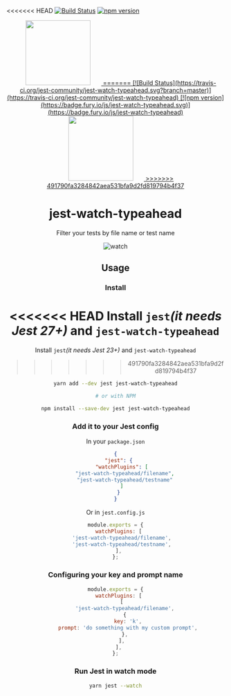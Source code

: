 <<<<<<< HEAD
[![Build Status](https://github.com/jest-community/jest-watch-typeahead/actions/workflows/nodejs.yml/badge.svg?branch=main)](https://github.com/jest-community/jest-watch-typeahead/actions/workflows/nodejs.yml) [![npm version](https://badge.fury.io/js/jest-watch-typeahead.svg)](https://badge.fury.io/js/jest-watch-typeahead)

<div align="center">
  <a href="https://jestjs.io/">
    <img width="150" height="150" vspace="" hspace="25" src="https://jestjs.io/img/jest.png">
=======
[![Build Status](https://travis-ci.org/jest-community/jest-watch-typeahead.svg?branch=master)](https://travis-ci.org/jest-community/jest-watch-typeahead) [![npm version](https://badge.fury.io/js/jest-watch-typeahead.svg)](https://badge.fury.io/js/jest-watch-typeahead)

<div align="center">
  <!-- replace with accurate logo e.g from https://worldvectorlogo.com/ -->
  <a href="https://facebook.github.io/jest/">
    <img width="150" height="150" vspace="" hspace="25" src="https://cdn.worldvectorlogo.com/logos/jest.svg">
>>>>>>> 491790fa3284842aea531bfa9d2fd819794b4f37
  </a>
  <h1>jest-watch-typeahead</h1>
  <p>Filter your tests by file name or test name</p>
</div>

![watch](https://user-images.githubusercontent.com/574806/40672937-25dab91a-6325-11e8-965d-4e55ef23e135.gif)

## Usage

### Install

<<<<<<< HEAD
Install `jest`_(it needs Jest 27+)_ and `jest-watch-typeahead`
=======
Install `jest`_(it needs Jest 23+)_ and `jest-watch-typeahead`
>>>>>>> 491790fa3284842aea531bfa9d2fd819794b4f37

```bash
yarn add --dev jest jest-watch-typeahead

# or with NPM

npm install --save-dev jest jest-watch-typeahead
```

### Add it to your Jest config

In your `package.json`

```json
{
  "jest": {
    "watchPlugins": [
      "jest-watch-typeahead/filename",
      "jest-watch-typeahead/testname"
    ]
  }
}
```

Or in `jest.config.js`

```js
module.exports = {
  watchPlugins: [
    'jest-watch-typeahead/filename',
    'jest-watch-typeahead/testname',
  ],
};
```

### Configuring your key and prompt name

```js
module.exports = {
  watchPlugins: [
    [
      'jest-watch-typeahead/filename',
      {
        key: 'k',
        prompt: 'do something with my custom prompt',
      },
    ],
  ],
};
```

### Run Jest in watch mode

```bash
yarn jest --watch
```
